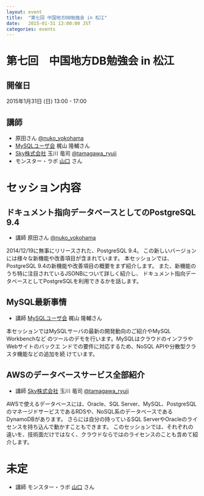 ```yaml
---
layout: event
title:  "第七回 中国地方DB勉強会 in 松江"
date:   2015-01-31 13:00:00 JST
categories: events
---
```


# 第七回　中国地方DB勉強会 in 松江

## 開催日

2015年1月31日 (日) 13:00 - 17:00

## 講師

* 原田さん [@nuko_yokohama](https://twitter.com/nuko_yokohama)
* [MySQLユーザ会](http://www.mysql.gr.jp/) 梶山 隆輔さん
* [Sky株式会社](http://www.skygroup.jp) 玉川 竜司 [@tamagawa_ryuji](https://twitter.com/tamagawa_ryuji)
* モンスター・ラボ [山口](http://monstar-lab.com/business_producer/yamaguchi-tomohiro) さん

# セッション内容

## ドキュメント指向データベースとしてのPostgreSQL 9.4

* 講師 原田さん [@nuko_yokohama](https://twitter.com/nuko_yokohama)

2014/12/19に無事にリリースされた、PostgreSQL 9.4。
この新しいバージョンには様々な新機能や改善項目が含まれています。
本セッションでは、PostgreSQL 9.4の新機能や改善項目の概要をまず紹介します。
また、新機能のうち特に注目されているJSONBについて詳しく紹介し、
ドキュメント指向データベースとしてPostgreSQLを利用できるかを話します。

## MySQL最新事情

* 講師 [MySQLユーザ会](http://www.mysql.gr.jp/) 梶山 隆輔さん

本セッションではMySQLサーバの最新の開発動向のご紹介やMySQL Workbenchなど のツールのデモを行います。MySQLはクラウドのインフラやWebサイトのバックエ ンドでの要件に対応するため、NoSQL APIや分散型クラスタ機能などの追加を続 けています。


## AWSのデータベースサービス全部紹介

* 講師 [Sky株式会社](http://www.skygroup.jp) 玉川 竜司 [@tamagawa_ryuji](https://twitter.com/tamagawa_ryuji)

AWSで使えるデータベースには、Oracle、SQL Server、MySQL、PostgreSQLのマネージドサービスであるRDSや、NoSQL系のデータベースであるDynamoDBがあります。
さらには自分の持っているSQL ServerやOracleのライセンスを持ち込んで動かすこともできます。
このセッションでは、それぞれの違いを、技術面だけではなく、クラウドならではのライセンスのことも含めて紹介します。


# 未定

* 講師 モンスター・ラボ [山口](http://monstar-lab.com/business_producer/yamaguchi-tomohiro) さん
